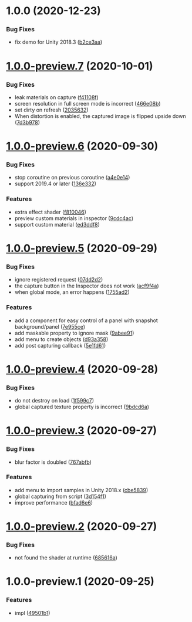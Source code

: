 # 1.0.0 (2020-12-23)


### Bug Fixes

* fix demo for Unity 2018.3 ([b2ce3aa](https://github.com/mob-sakai/UIEffectSnapshot/commit/b2ce3aa4f17f63bea52a184a13d460ca8366b694))

# [1.0.0-preview.7](https://github.com/mob-sakai/UIEffectSnapshot/compare/v1.0.0-preview.6...v1.0.0-preview.7) (2020-10-01)


### Bug Fixes

* leak materials on capture ([f41108f](https://github.com/mob-sakai/UIEffectSnapshot/commit/f41108f9a2c2337354971e7c237567261245cb1b))
* screen resolution in full screen mode is incorrect ([466e08b](https://github.com/mob-sakai/UIEffectSnapshot/commit/466e08bc1d14040a5a6794f545351dec4f7a7582))
* set dirty on refresh ([2035632](https://github.com/mob-sakai/UIEffectSnapshot/commit/203563218adc09b3812bd9e46ecd6a3804c2d82a))
* When distortion is enabled, the captured image is flipped upside down ([7d3b978](https://github.com/mob-sakai/UIEffectSnapshot/commit/7d3b97865f00cdb61638b98418ecf60440dfaa34))

# [1.0.0-preview.6](https://github.com/mob-sakai/UIEffectSnapshot/compare/v1.0.0-preview.5...v1.0.0-preview.6) (2020-09-30)


### Bug Fixes

* stop coroutine on previous coroutine ([a4e0e14](https://github.com/mob-sakai/UIEffectSnapshot/commit/a4e0e1439f8e6f6a24f8aa5bed152e4374a32e66))
* support 2019.4 or later ([136e332](https://github.com/mob-sakai/UIEffectSnapshot/commit/136e33239ce4c2d0670a51c36aa94c3857cc41c7))


### Features

* extra effect shader ([f810046](https://github.com/mob-sakai/UIEffectSnapshot/commit/f810046d217cdaaa2de5472ad95db8e1ea958cf3))
* preview custom materials in inspector ([9cdc4ac](https://github.com/mob-sakai/UIEffectSnapshot/commit/9cdc4ac87a2032ff9827dd93d546b55120bc35db))
* support custom material ([ed3ddf8](https://github.com/mob-sakai/UIEffectSnapshot/commit/ed3ddf84162be1aa2717554240442b41250dcb4b))

# [1.0.0-preview.5](https://github.com/mob-sakai/UIEffectSnapshot/compare/v1.0.0-preview.4...v1.0.0-preview.5) (2020-09-29)


### Bug Fixes

* ignore registered request ([07dd2d2](https://github.com/mob-sakai/UIEffectSnapshot/commit/07dd2d22d6d5e3cc7635c56e6e8154436c47dd4f))
* the capture button in the Inspector does not work ([acf9f4a](https://github.com/mob-sakai/UIEffectSnapshot/commit/acf9f4a8dd1fa20f7334c1f30e939d2c357f1885))
* when global mode, an error happens ([1755ad2](https://github.com/mob-sakai/UIEffectSnapshot/commit/1755ad2823ce606511ec436cf8a95bd91403a4ff))


### Features

* add a component for easy control of a panel with snapshot background/panel ([7e955ce](https://github.com/mob-sakai/UIEffectSnapshot/commit/7e955cebdc2cd642a2fefd71f6ac7761cd193d86))
* add maskable property to ignore mask ([9abee91](https://github.com/mob-sakai/UIEffectSnapshot/commit/9abee9126ef74d86d802a5c67f7788233e6fca9f))
* add menu to create objects ([d93a358](https://github.com/mob-sakai/UIEffectSnapshot/commit/d93a3581f88a212bafe39b0248132ed97ca8ff38))
* add post capturing callback ([5e1fd61](https://github.com/mob-sakai/UIEffectSnapshot/commit/5e1fd6186fbef5f1a04aeaa98c9599feb6c1494d))

# [1.0.0-preview.4](https://github.com/mob-sakai/UIEffectSnapshot/compare/v1.0.0-preview.3...v1.0.0-preview.4) (2020-09-28)


### Bug Fixes

* do not destroy on load ([1f599c7](https://github.com/mob-sakai/UIEffectSnapshot/commit/1f599c7324ecf3d850f16031304d8850434b8334))
* global captured texture property is incorrect ([9bdcd6a](https://github.com/mob-sakai/UIEffectSnapshot/commit/9bdcd6ab3c5942098180e6360f80d25dd4f99489))

# [1.0.0-preview.3](https://github.com/mob-sakai/UIEffectSnapshot/compare/v1.0.0-preview.2...v1.0.0-preview.3) (2020-09-27)


### Bug Fixes

* blur factor is doubled ([767abfb](https://github.com/mob-sakai/UIEffectSnapshot/commit/767abfb8926de65b45832f80e5e272681a6cf960))


### Features

* add menu to import samples in Unity 2018.x ([cbe5839](https://github.com/mob-sakai/UIEffectSnapshot/commit/cbe5839421b2eb9bd6342163bf1e00fa3dde507a))
* global capturing from script ([3d154f1](https://github.com/mob-sakai/UIEffectSnapshot/commit/3d154f1fd87aa0eb997cbe43df44f93fe76585d5))
* improve performance ([bfad6e6](https://github.com/mob-sakai/UIEffectSnapshot/commit/bfad6e6955302aab571392f828e4360ed05bd59e))

# [1.0.0-preview.2](https://github.com/mob-sakai/UIEffectSnapshot/compare/v1.0.0-preview.1...v1.0.0-preview.2) (2020-09-27)


### Bug Fixes

* not found the shader at runtime ([685616a](https://github.com/mob-sakai/UIEffectSnapshot/commit/685616a0dc54122abafe5b883b9784b67abb3cf5))

# 1.0.0-preview.1 (2020-09-25)


### Features

* impl ([49501b1](https://github.com/mob-sakai/UIEffectSnapshot/commit/49501b1b0d0a32a193fab33fa8eb1c8efc8ef323))
